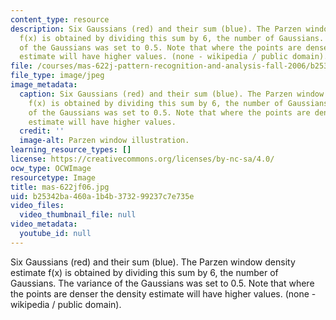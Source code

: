 ```yaml
---
content_type: resource
description: Six Gaussians (red) and their sum (blue). The Parzen window density estimate
  f(x) is obtained by dividing this sum by 6, the number of Gaussians. The variance
  of the Gaussians was set to 0.5. Note that where the points are denser the density
  estimate will have higher values. (none - wikipedia / public domain).
file: /courses/mas-622j-pattern-recognition-and-analysis-fall-2006/b25342ba460a1b4b373299237c7e735e_mas-622jf06.jpg
file_type: image/jpeg
image_metadata:
  caption: Six Gaussians (red) and their sum (blue). The Parzen window density estimate
    f(x) is obtained by dividing this sum by 6, the number of Gaussians. The variance
    of the Gaussians was set to 0.5. Note that where the points are denser the density
    estimate will have higher values.
  credit: ''
  image-alt: Parzen window illustration.
learning_resource_types: []
license: https://creativecommons.org/licenses/by-nc-sa/4.0/
ocw_type: OCWImage
resourcetype: Image
title: mas-622jf06.jpg
uid: b25342ba-460a-1b4b-3732-99237c7e735e
video_files:
  video_thumbnail_file: null
video_metadata:
  youtube_id: null
---
```

Six Gaussians (red) and their sum (blue). The Parzen window density estimate f(x) is obtained by dividing this sum by 6, the number of Gaussians. The variance of the Gaussians was set to 0.5. Note that where the points are denser the density estimate will have higher values. (none - wikipedia / public domain).